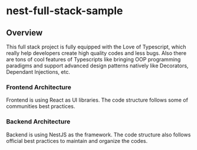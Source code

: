 # nest-full-stack-sample

## Overview

This full stack project is fully equipped with the Love of Typescript, which really help developers create high quality codes and less bugs. Also there are tons of cool features of Typescripts like bringing OOP programming paradigms and support advanced design patterns natively like Decorators, Dependant Injections, etc.

### Frontend Architecture

Frontend is using React as UI libraries. The code structure follows some of communities best practices.

### Backend Architecture

Backend is using NestJS as the framework. The code structure also follows official best practices to maintain and organize the codes.
